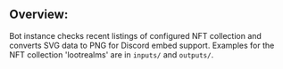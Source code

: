 ## Overview: 

Bot instance checks recent listings of configured NFT collection and converts SVG data to PNG for Discord embed support. Examples for the  NFT collection 'lootrealms' are in `inputs/` and `outputs/`.